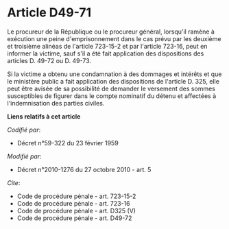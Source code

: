 # Article D49-71

Le procureur de la République ou le procureur général, lorsqu'il ramène à exécution une peine d'emprisonnement dans le cas
prévu par les deuxième et troisième alinéas de l'article 723-15-2 et par l'article 723-16, peut en informer la victime, sauf
s'il a été fait application des dispositions des articles D. 49-72 ou D. 49-73. 

Si la victime a obtenu une condamnation à des dommages et intérêts et que le ministère public a fait application des
dispositions de l'article D. 325, elle peut être avisée de sa possibilité de demander le versement des sommes susceptibles de
figurer dans le compte nominatif du détenu et affectées à l'indemnisation des parties civiles.

**Liens relatifs à cet article**

_Codifié par_:

  - Décret n°59-322 du 23 février 1959

_Modifié par_:

  - Décret n°2010-1276 du 27 octobre 2010 - art. 5

_Cite_:

  - Code de procédure pénale - art. 723-15-2
  - Code de procédure pénale - art. 723-16
  - Code de procédure pénale - art. D325 (V)
  - Code de procédure pénale - art. D49-72
